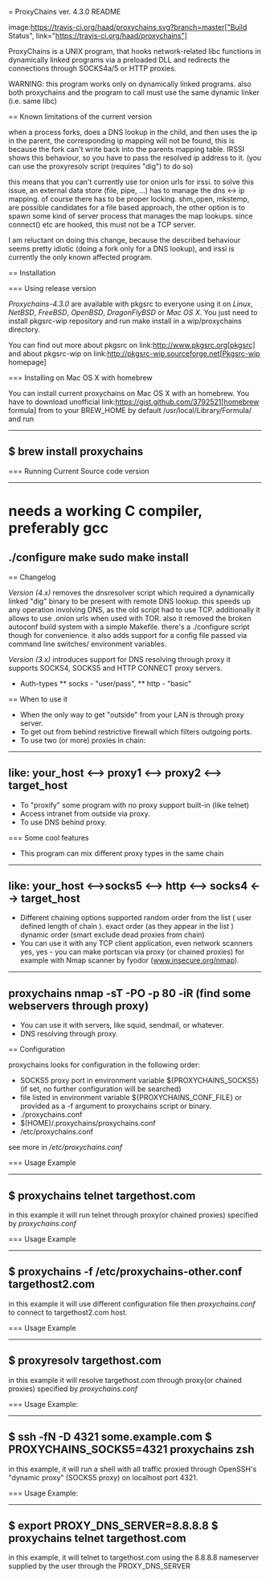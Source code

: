 = ProxyChains ver. 4.3.0 README

image:https://travis-ci.org/haad/proxychains.svg?branch=master["Build Status", link="https://travis-ci.org/haad/proxychains"]

ProxyChains is a UNIX program, that hooks network-related libc functions
in dynamically linked programs via a preloaded DLL and redirects the
connections through SOCKS4a/5 or HTTP proxies.

WARNING: this program works only on dynamically linked programs.
also both proxychains and the program to call must use
the same dynamic linker (i.e. same libc)

== Known limitations of the current version

when a process forks, does a DNS lookup in the child, and then uses
the ip in the parent, the corresponding ip mapping will not be found,
this is because the fork can't write back into the parents mapping table.
IRSSI shows this behaviour, so you have to pass the resolved ip address
to it. (you can use the proxyresolv script (requires "dig") to do so)

this means that you can't currently use tor onion urls for irssi.
to solve this issue, an external data store (file, pipe, ...) has to
manage the dns <-> ip mapping. of course there has to be proper locking.
shm_open, mkstemp, are possible candidates for a file based approach,
the other option is to spawn some kind of server process that manages the
map lookups. since connect() etc are hooked, this must not be a TCP server.

I am reluctant on doing this change, because the described behaviour
seems pretty idiotic (doing a fork only for a DNS lookup), and irssi
is currently the only known affected program.

== Installation

=== Using release version

*Proxychains-4.3.0* are available with pkgsrc to everyone using it on _Linux_,
_NetBSD_, _FreeBSD_, _OpenBSD_, _DragonFlyBSD_ or _Mac OS X_. You just need to install
pkgsrc-wip repository and run
  make install
in a wip/proxychains directory.

You can find out more about pkgsrc on link:http://www.pkgsrc.org[pkgsrc] and about pkgsrc-wip on
link:http://pkgsrc-wip.sourceforge.net[Pkgsrc-wip homepage]

=== Installing on Mac OS X with homebrew

You can install current proxychains on Mac OS X with an homebrew. You have to
download unofficial link:https://gist.github.com/3792521[homebrew formula] from
to your BREW_HOME by default /usr/local/Library/Formula/ and run

----
$ brew install proxychains
----

=== Running Current Source code version

----
# needs a working C compiler, preferably gcc
./configure
make
sudo make install
----

== Changelog

*Version (4.x)* removes the dnsresolver script which required a dynamically
linked "dig" binary to be present with remote DNS lookup.
this speeds up any operation involving DNS, as the old script had to use TCP.
additionally it allows to use .onion urls when used with TOR.
also it removed the broken autoconf build system with a simple Makefile.
there's a ./configure script though for convenience.
it also adds support for a config file passed via command line switches/
environment variables.

*Version (3.x)* introduces support for DNS resolving through proxy
it supports SOCKS4, SOCKS5 and HTTP CONNECT proxy servers.

* Auth-types
 ** socks - "user/pass",
 ** http - "basic"

== When to use it

* When the only way to get "outside" from your LAN is through proxy server.
* To get out from behind restrictive firewall which filters outgoing ports.
* To use two (or more) proxies in chain:
----
   like: your_host <--> proxy1 <--> proxy2 <--> target_host
----
* To "proxify" some program with no proxy support built-in (like telnet)
* Access intranet from outside via proxy.
* To use DNS behind proxy.

=== Some cool features

* This program can mix different proxy types in the same chain
----
  like: your_host <-->socks5 <--> http <--> socks4 <--> target_host
----
* Different chaining options supported
  random order from the list ( user defined length of chain ).
  exact order  (as they appear in the list )
  dynamic order (smart exclude dead proxies from chain)
* You can use it with any TCP client application, even network scanners
  yes, yes - you can make portscan via proxy (or chained proxies)
  for example with Nmap scanner by fyodor (www.insecure.org/nmap).
----
  proxychains nmap -sT -PO -p 80 -iR  (find some webservers through proxy)
----
* You can use it with servers, like squid, sendmail, or whatever.
* DNS resolving through proxy.

== Configuration

proxychains looks for configuration in the following order:

* SOCKS5 proxy port in environment variable ${PROXYCHAINS_SOCKS5}
  (if set, no further configuration will be searched)
* file listed in environment variable ${PROXYCHAINS_CONF_FILE} or
  provided as a -f argument to proxychains script or binary.
* ./proxychains.conf
* $(HOME)/.proxychains/proxychains.conf
* /etc/proxychains.conf

see more in */etc/proxychains.conf*

=== Usage Example

----
$ proxychains telnet targethost.com
----

in this example it will run telnet through proxy(or chained proxies)
specified by *proxychains.conf*

=== Usage Example

----
$ proxychains -f /etc/proxychains-other.conf targethost2.com
----

in this example it will use different configuration file then *proxychains.conf*
to connect to targethost2.com host.

=== Usage Example

----
$ proxyresolv targethost.com
----

in this example it will resolve targethost.com through proxy(or chained proxies)
specified by *proxychains.conf*

=== Usage Example:

----
$ ssh -fN -D 4321 some.example.com
$ PROXYCHAINS_SOCKS5=4321 proxychains zsh
----

in this example, it will run a shell with all traffic proxied through
OpenSSH's "dynamic proxy" (SOCKS5 proxy) on localhost port 4321.

=== Usage Example:

----
$ export PROXY_DNS_SERVER=8.8.8.8
$ proxychains telnet targethost.com
----

in this example, it will telnet to targethost.com using the 8.8.8.8
nameserver supplied by the user through the PROXY_DNS_SERVER
